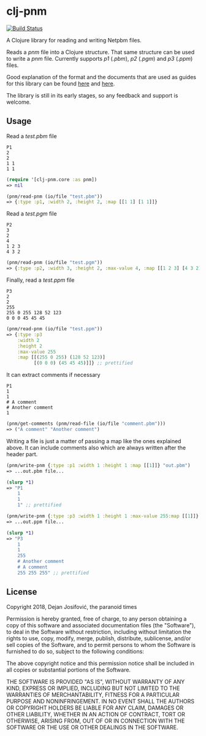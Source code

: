 # clj-pnm

[![Build Status](https://travis-ci.org/theparanoidtimes/clj-pnm.svg?branch=master)](https://travis-ci.org/theparanoidtimes/clj-pnm)

A Clojure library for reading and writing Netpbm files.

Reads a *pnm* file into a Clojure structure. That same structure
can be used to write a *pnm* file. Currently supports *p1* (*.pbm*),
*p2* (*.pgm*) and *p3* (*.ppm*) files.

Good explanation of the format and the documents that are used as guides
for this library can be found [here](http://netpbm.sourceforge.net/doc/ppm.html)
and [here](https://en.wikipedia.org/wiki/Netpbm_format).

The library is still in its early stages, so any feedback and support is
welcome.

## Usage

Read a *test.pbm* file

```
P1
2
2
1 1
1 1
```

``` clojure
(require '[clj-pnm.core :as pnm])
=> nil

(pnm/read-pnm (io/file "test.pbm"))
=> {:type :p1, :width 2, :height 2, :map [[1 1] [1 1]]}
```

Read a *test.pgm* file

```
P2
3
2
4
1 2 3
4 3 2
```

``` clojure
(pnm/read-pnm (io/file "test.pgm"))
=> {:type :p2, :width 3, :height 2, :max-value 4, :map [[1 2 3] [4 3 2]]}
```

Finally, read a *test.ppm* file

```
P3
2
2
255
255 0 255 128 52 123
0 0 0 45 45 45
```

``` clojure
(pnm/read-pnm (io/file "test.ppm"))
=> {:type :p3
    :width 2
    :height 2
    :max-value 255
    :map [[(255 0 255) (128 52 123)]
          [(0 0 0) (45 45 45)]]} ;; prettified
```

It can extract comments if necessary

```
P1
1
1
# A comment
# Another comment
1
```

``` clojure
(pnm/get-comments (pnm/read-file (io/file "comment.pbm")))
=> ("A comment" "Another comment")
```

Writing a file is just a matter of passing a map like the ones explained
above. It can include comments also which are always written after the header part.

``` clojure
(pnm/write-pnm {:type :p1 :width 1 :height 1 :map [[1]]} "out.pbm")
=> ...out.pbm file...

(slurp *1)
=> "P1
    1
    1
    1" ;; prettified

(pnm/write-pnm {:type :p3 :width 1 :height 1 :max-value 255:map [[1]]} "out.ppm", #{"A comment" "Another comment"})
=> ...out.ppm file...

(slurp *1)
=> "P3
    1
    1
    255
    # Another comment
    # A comment
    255 255 255" ;; prettified
```

## License

Copyright 2018, Dejan Josifović, the paranoid times

Permission is hereby granted, free of charge, to any person obtaining a copy of this software and associated documentation files (the "Software"), to deal in the Software without restriction, including without limitation the rights to use, copy, modify, merge, publish, distribute, sublicense, and/or sell copies of the Software, and to permit persons to whom the Software is furnished to do so, subject to the following conditions:

The above copyright notice and this permission notice shall be included in all copies or substantial portions of the Software.

THE SOFTWARE IS PROVIDED "AS IS", WITHOUT WARRANTY OF ANY KIND, EXPRESS OR IMPLIED, INCLUDING BUT NOT LIMITED TO THE WARRANTIES OF MERCHANTABILITY, FITNESS FOR A PARTICULAR PURPOSE AND NONINFRINGEMENT. IN NO EVENT SHALL THE AUTHORS OR COPYRIGHT HOLDERS BE LIABLE FOR ANY CLAIM, DAMAGES OR OTHER LIABILITY, WHETHER IN AN ACTION OF CONTRACT, TORT OR OTHERWISE, ARISING FROM, OUT OF OR IN CONNECTION WITH THE SOFTWARE OR THE USE OR OTHER DEALINGS IN THE SOFTWARE.
